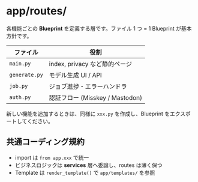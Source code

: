 # app/routes/

各機能ごとの **Blueprint** を定義する層です。ファイル 1 つ = 1 Blueprint が基本方針です。

| ファイル | 役割 |
|---------|------|
| `main.py` | index, privacy など静的ページ |
| `generate.py` | モデル生成 UI / API |
| `job.py` | ジョブ進捗・エラーハンドラ |
| `auth.py` | 認証フロー (Misskey / Mastodon) |

新しい機能を追加するときは、同様に `xxx.py` を作成し、Blueprint をエクスポートしてください。

## 共通コーディング規約
* import は `from app.xxx` で統一
* ビジネスロジックは **services** 層へ委譲し、routes は薄く保つ
* Template は `render_template()` で `app/templates/` を参照 
